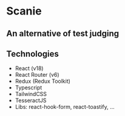 # Scanie

## An alternative of test judging

## Technologies

- React (v18)
- React Router (v6)
- Redux (Redux Toolkit)
- Typescript
- TailwindCSS
- TesseractJS
- Libs: react-hook-form, react-toastify, ...

<!-- https://dev.to/mathewthe2/using-javascript-to-preprocess-images-for-ocr-1jc -->
